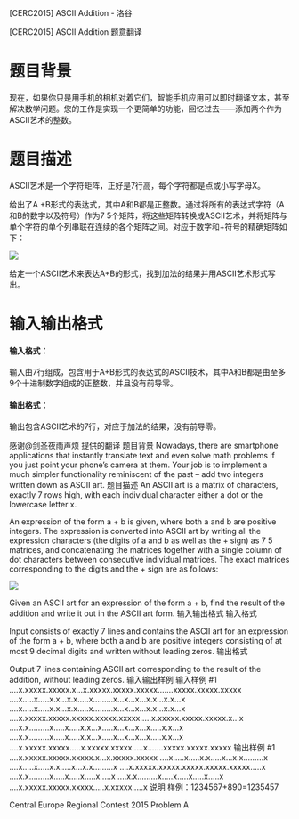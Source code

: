 



[CERC2015] ASCII Addition - 洛谷














[CERC2015] ASCII Addition
题意翻译
# 题目背景

现在，如果你只是用手机的相机对着它们，智能手机应用可以即时翻译文本，甚至解决数学问题。您的工作是实现一个更简单的功能，回忆过去——添加两个作为ASCII艺术的整数。

# 题目描述

ASCII艺术是一个字符矩阵，正好是7行高，每个字符都是点或小写字母X。

给出了A +B形式的表达式，其中A和B都是正整数。通过将所有的表达式字符（A和B的数字以及符号）作为7 5个矩阵，将这些矩阵转换成ASCII艺术，并将矩阵与单个字符的单个列串联在连续的各个矩阵之间。对应于数字和+符号的精确矩阵如下：

![](https://cdn.luogu.org/upload/pic/16222.png)

给定一个ASCII艺术来表达A+B的形式，找到加法的结果并用ASCII艺术形式写出。

# 输入输出格式

#### 输入格式：

输入由7行组成，包含用于A+B形式的表达式的ASCII技术，其中A和B都是由至多9个十进制数字组成的正整数，并且没有前导零。

#### 输出格式：

输出包含ASCII艺术的7行，对应于加法的结果，没有前导零。

感谢@剑圣夜雨声烦 提供的翻译
题目背景
Nowadays, there are smartphone applications that instantly translate text and even solve math problems if you just point your phone’s camera at them. Your job is to implement a much simpler functionality reminiscent of the past – add two integers written down as ASCII art.
题目描述
An ASCII art is a matrix of characters, exactly 7 rows high, with each individual character either a dot or the lowercase letter x.

An expression of the form a + b is given, where both a and b are positive integers. The expression is converted into ASCII art by writing all the expression characters (the digits of a and b as well as the + sign) as 7  5 matrices, and concatenating the matrices together with a single column of dot characters between consecutive individual matrices. The exact matrices corresponding to the digits and the + sign are as follows:

![](https://cdn.luogu.com.cn/upload/pic/16222.png )

Given an ASCII art for an expression of the form a + b, find the result of the addition and write it out in the ASCII art form.
输入输出格式
输入格式

Input consists of exactly 7 lines and contains the ASCII art for an expression of the form a + b, where
both a and b are positive integers consisting of at most 9 decimal digits and written without leading
zeros.
输出格式

Output 7 lines containing ASCII art corresponding to the result of the addition, without leading zeros.
输入输出样例
输入样例 #1
....x.xxxxx.xxxxx.x...x.xxxxx.xxxxx.xxxxx.......xxxxx.xxxxx.xxxxx
....x.....x.....x.x...x.x.....x.........x...x...x...x.x...x.x...x
....x.....x.....x.x...x.x.....x.........x...x...x...x.x...x.x...x
....x.xxxxx.xxxxx.xxxxx.xxxxx.xxxxx.....x.xxxxx.xxxxx.xxxxx.x...x
....x.x.........x.....x.....x.x...x.....x...x...x...x.....x.x...x
....x.x.........x.....x.....x.x...x.....x...x...x...x.....x.x...x
....x.xxxxx.xxxxx.....x.xxxxx.xxxxx.....x.......xxxxx.xxxxx.xxxxx
输出样例 #1
....x.xxxxx.xxxxx.xxxxx.x...x.xxxxx.xxxxx
....x.....x.....x.x.....x...x.x.........x
....x.....x.....x.x.....x...x.x.........x
....x.xxxxx.xxxxx.xxxxx.xxxxx.xxxxx.....x
....x.x.........x.....x.....x.....x.....x
....x.x.........x.....x.....x.....x.....x
....x.xxxxx.xxxxx.xxxxx.....x.xxxxx.....x
说明
样例：1234567+890=1235457

Central Europe Regional Contest 2015 Problem A






